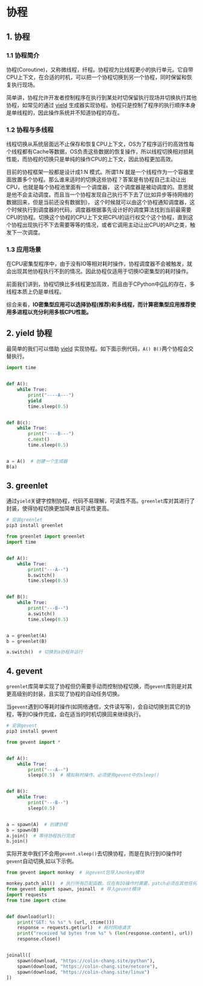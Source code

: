 # 协程

## 1. 协程
### 1.1 协程简介
协程(Coroutine)，又称微线程，纤程。协程视为比线程更小的执行单元。它自带CPU上下文，在合适的时机，可以把一个协程切换到另一个协程，同时保留和恢复执行现场。

简单讲，协程允许开发者控制程序在执行到某处时切保留执行现场并切换执行其他协程，如常见的通过 [yield](generator.md#_3-yield) 生成器实现协程。协程只是控制了程序的执行顺序本身是单线程的，因此操作系统并不知道协程的存在。

### 1.2 协程与多线程
线程切换从系统层面远不止保存和恢复CPU上下文，OS为了程序运行的高效性每个线程都有Cache等数据，OS负责这些数据的恢复操作，所以线程切换相对损耗性能，而协程的切换只是单纯的操作CPU的上下文，因此协程更加高效。

目前的协程框架一般都是设计成1:N 模式。所谓1:N 就是一个线程作为一个容器里面放置多个协程。那么谁来适时的切换这些协程？答案是有协程自己主动让出CPU，也就是每个协程池里面有一个调度器， 这个调度器是被动调度的。意思就是他不会主动调度。而且当一个协程发现自己执行不下去了(比如异步等待网络的数据回来，但是当前还没有数据到)， 这个时候就可以由这个协程通知调度器，这个时候执行到调度器的代码，调度器根据事先设计好的调度算法找到当前最需要CPU的协程。切换这个协程的CPU上下文把CPU的运行权交个这个协程，直到这个协程出现执行不下去需要等等的情况，或者它调用主动让出CPU的API之类，触发下一次调度。

### 1.3 应用场景

在CPU密集型程序中，由于没有IO等相对耗时操作，协程调度器不会被触发，就会出现其他协程执行不到的情况。因此协程仅适用于切换IO密集型的耗时操作。

前面我们讲到，协程切换比多线程更加高效，而且由于CPython中[GIL](thread.md#_4-全局解释器锁-gil)的存在，多线程本质上仍是单线程。

综合来看，**IO密集型应用可以选择协程(推荐)和多线程，而计算密集型应用推荐使用多进程以充分利用多核CPU性能。**

## 2. yield 协程
最简单的我们可以借助 [yield](generator.md#_3-yield) 实现协程。如下面示例代码，`A() B()`两个协程会交替执行。

```py {7,14}
import time


def A():
    while True:
        print("----A---")
        yield
        time.sleep(0.5)


def B(c):
    while True:
        print("----B---")
        c.next()
        time.sleep(0.5)


a = A()  # 创建一个生成器
B(a)
```

## 3. greenlet
通过`yield`关键字控制协程，代码不易理解，可读性不高。`greenlet`库对其进行了封装，使得协程切换更加简单且可读性更高。

```sh
# 安装greenlet
pip3 install greenlet
```

```py {8,15,19,20,22}
from greenlet import greenlet
import time


def A():
    while True:
        print("---A--")
        b.switch()
        time.sleep(0.5)


def B():
    while True:
        print("---B--")
        a.switch()
        time.sleep(0.5)


a = greenlet(A)
b = greenlet(B)

a.switch()  # 切换到a协程并运行
```

## 4. gevent
`greenlet`库简单实现了协程但仍需要手动而控制协程切换，而`gevent`库则是对其更高级别的封装，且实现了协程的自动任务切换。

当`gevent`遇到IO等耗时操作(如网络通信，文件读写等)，会自动切换到其它的协程，等到IO操作完成，会在适当的时机切换回来继续执行。

```sh
# 安装gevent
pip3 install gevent
```

```py {1,7,16,17}
from gevent import *


def A():
    while True:
        print("---A--")
        sleep(0.5)  # 模拟耗时操作。必须使用gevent中的sleep()


def B():
    while True:
        print("---B--")
        sleep(0.5)


a = spawn(A)  # 创建协程
b = spawn(B)
a.join()  # 等待协程执行完成
b.join()
```
实际开发中我们不会用`gevent.sleep()`去切换协程，而是在执行到IO操作时`gevent`自动切换,如以下示例。

```py {1,3,16}
from gevent import monkey  # 从gevent包导入monkey模块

monkey.patch_all()  # 执行所有匹配函数。仅在有IO操作时需要。patch必须在其他任何语句之前，包括导包
from gevent import spawn, joinall  # 导入gevent模块
import requests
from time import ctime


def download(url):
    print("GET: %s %s" % (url, ctime()))
    response = requests.get(url)  # 耗时网络请求
    print("received %d bytes from %s" % (len(response.content), url))
    response.close()


joinall([
    spawn(download, "https://colin-chang.site/python"),
    spawn(download, "https://colin-chang.site/netcore"),
    spawn(download, "https://colin-chang.site/linux")
])
```